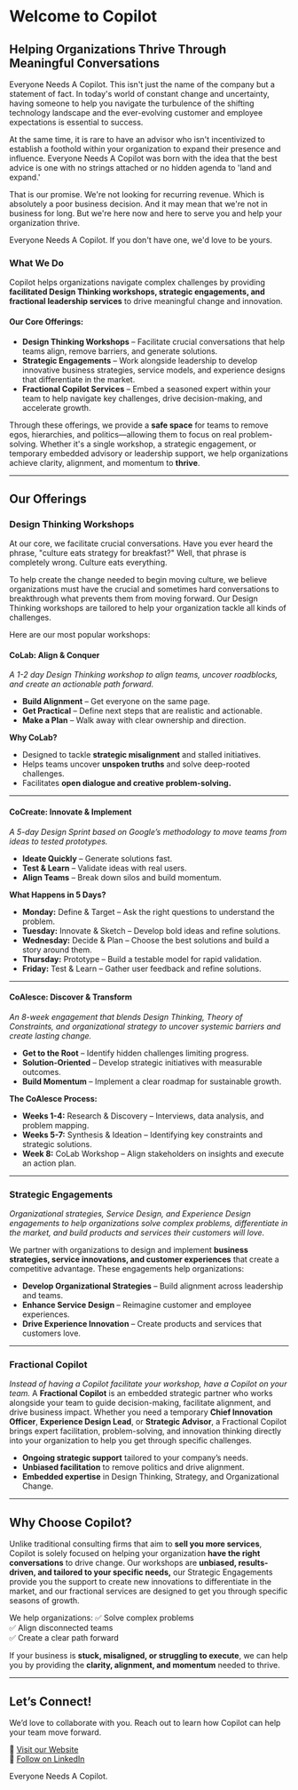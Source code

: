 # Welcome to Copilot

## **Helping Organizations Thrive Through Meaningful Conversations**

Everyone Needs A Copilot. This isn't just the name of the company but a statement of fact. In today's world of constant change and uncertainty, having someone to help you navigate the turbulence of the shifting technology landscape and the ever-evolving customer and employee expectations is essential to success.

At the same time, it is rare to have an advisor who isn't incentivized to establish a foothold within your organization to expand their presence and influence. Everyone Needs A Copilot was born with the idea that the best advice is one with no strings attached or no hidden agenda to 'land and expand.'

That is our promise. We're not looking for recurring revenue. Which is absolutely a poor business decision. And it may mean that we're not in business for long. But we're here now and here to serve you and help your organization thrive.

Everyone Needs A Copilot. If you don't have one, we'd love to be yours.

### **What We Do**

Copilot helps organizations navigate complex challenges by providing **facilitated Design Thinking workshops, strategic engagements, and fractional leadership services** to drive meaningful change and innovation.

#### **Our Core Offerings:**

- **Design Thinking Workshops** – Facilitate crucial conversations that help teams align, remove barriers, and generate solutions.
- **Strategic Engagements** – Work alongside leadership to develop innovative business strategies, service models, and experience designs that differentiate in the market.
- **Fractional Copilot Services** – Embed a seasoned expert within your team to help navigate key challenges, drive decision-making, and accelerate growth.

Through these offerings, we provide a **safe space** for teams to remove egos, hierarchies, and politics—allowing them to focus on real problem-solving. Whether it's a single workshop, a strategic engagement, or temporary embedded advisory or leadership support, we help organizations achieve clarity, alignment, and momentum to **thrive**.

---

## **Our Offerings**

### Design Thinking Workshops

At our core, we facilitate crucial conversations. Have you ever heard the phrase, "culture eats strategy for breakfast?" Well, that phrase is completely wrong. Culture eats everything.

To help create the change needed to begin moving culture, we believe organizations must have the crucial and sometimes hard conversations to breakthrough what prevents them from moving forward. Our Design Thinking workshops are tailored to help your organization tackle all kinds of challenges.

Here are our most popular workshops:

#### **CoLab: Align & Conquer**

_A 1-2 day Design Thinking workshop to align teams, uncover roadblocks, and create an actionable path forward._

- **Build Alignment** – Get everyone on the same page.
- **Get Practical** – Define next steps that are realistic and actionable.
- **Make a Plan** – Walk away with clear ownership and direction.

**Why CoLab?**

- Designed to tackle **strategic misalignment** and stalled initiatives.
- Helps teams uncover **unspoken truths** and solve deep-rooted challenges.
- Facilitates **open dialogue and creative problem-solving.**

---

#### **CoCreate: Innovate & Implement**

_A 5-day Design Sprint based on Google’s methodology to move teams from ideas to tested prototypes._

- **Ideate Quickly** – Generate solutions fast.
- **Test & Learn** – Validate ideas with real users.
- **Align Teams** – Break down silos and build momentum.

**What Happens in 5 Days?**

- **Monday:** Define & Target – Ask the right questions to understand the problem.
- **Tuesday:** Innovate & Sketch – Develop bold ideas and refine solutions.
- **Wednesday:** Decide & Plan – Choose the best solutions and build a story around them.
- **Thursday:** Prototype – Build a testable model for rapid validation.
- **Friday:** Test & Learn – Gather user feedback and refine solutions.

---

#### **CoAlesce: Discover & Transform**

_An 8-week engagement that blends Design Thinking, Theory of Constraints, and organizational strategy to uncover systemic barriers and create lasting change._

- **Get to the Root** – Identify hidden challenges limiting progress.
- **Solution-Oriented** – Develop strategic initiatives with measurable outcomes.
- **Build Momentum** – Implement a clear roadmap for sustainable growth.

**The CoAlesce Process:**

- **Weeks 1-4:** Research & Discovery – Interviews, data analysis, and problem mapping.
- **Weeks 5-7:** Synthesis & Ideation – Identifying key constraints and strategic solutions.
- **Week 8:** CoLab Workshop – Align stakeholders on insights and execute an action plan.

---

### **Strategic Engagements**

_Organizational strategies, Service Design, and Experience Design engagements to help organizations solve complex problems, differentiate in the market, and build products and services their customers will love._

We partner with organizations to design and implement **business strategies, service innovations, and customer experiences** that create a competitive advantage. These engagements help organizations:

- **Develop Organizational Strategies** – Build alignment across leadership and teams.
- **Enhance Service Design** – Reimagine customer and employee experiences.
- **Drive Experience Innovation** – Create products and services that customers love.

---

### **Fractional Copilot**

_Instead of having a Copilot facilitate your workshop, have a Copilot on your team._
A **Fractional Copilot** is an embedded strategic partner who works alongside your team to guide decision-making, facilitate alignment, and drive business impact. Whether you need a temporary **Chief Innovation Officer**, **Experience Design Lead**, or **Strategic Advisor**, a Fractional Copilot brings expert facilitation, problem-solving, and innovation thinking directly into your organization to help you get through specific challenges.

- **Ongoing strategic support** tailored to your company’s needs.
- **Unbiased facilitation** to remove politics and drive alignment.
- **Embedded expertise** in Design Thinking, Strategy, and Organizational Change.

---

## **Why Choose Copilot?**

Unlike traditional consulting firms that aim to **sell you more services**, Copilot is solely focused on helping your organization **have the right conversations** to drive change. Our workshops are **unbiased, results-driven, and tailored to your specific needs,** our Strategic Engagements provide you the support to create new innovations to differentiate in the market, and our fractional services are designed to get you through specific seasons of growth.

We help organizations:
✅ Solve complex problems  
✅ Align disconnected teams  
✅ Create a clear path forward

If your business is **stuck, misaligned, or struggling to execute**, we can help you by providing the **clarity, alignment, and momentum** needed to thrive.

---

## **Let’s Connect!**

We’d love to collaborate with you. Reach out to learn how Copilot can help your team move forward.

📍 [Visit our Website](https://ineedacopilot.com)  
🔗 [Follow on LinkedIn](https://www.linkedin.com/company/everyone-needs-a-copilot/)

Everyone Needs A Copilot.
